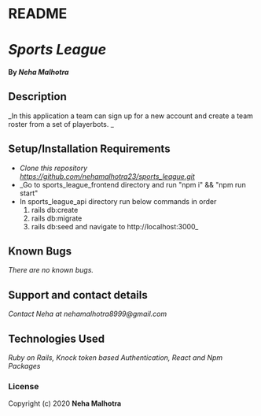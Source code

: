# README

# _Sports League_

#### By _**Neha Malhotra**_

## Description

_In this application a team can sign up for a new account and create a team roster from a set of playerbots. _

## Setup/Installation Requirements

- _Clone this repository https://github.com/nehamalhotra23/sports_league.git_
- _Go to sports_league_frontend directory and run "npm i" && "npm run start"
- In sports_league_api directory run below commands in order
  1. rails db:create
  2. rails db:migrate
  3. rails db:seed and navigate to http://localhost:3000\_

## Known Bugs

_There are no known bugs._

## Support and contact details

_Contact Neha at nehamalhotra8999@gmail.com_

## Technologies Used

_Ruby on Rails, Knock token based Authentication, React and Npm Packages_

### License

Copyright (c) 2020 **Neha Malhotra**
